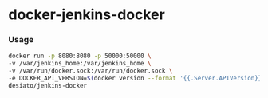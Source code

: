 # docker-jenkins-docker

### Usage
```bash
docker run -p 8080:8080 -p 50000:50000 \
-v /var/jenkins_home:/var/jenkins_home \
-v /var/run/docker.sock:/var/run/docker.sock \
-e DOCKER_API_VERSION=$(docker version --format '{{.Server.APIVersion}}') \
desiato/jenkins-docker
```

